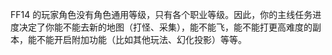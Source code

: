 FF14 的玩家角色没有角色通用等级，只有各个职业等级。因此，你的主线任务进度决定了你能不能去新的地图（打怪、采集），能不能飞，能不能打更高难度的副本，能不能开启附加功能（比如其他玩法、幻化投影）等等。

